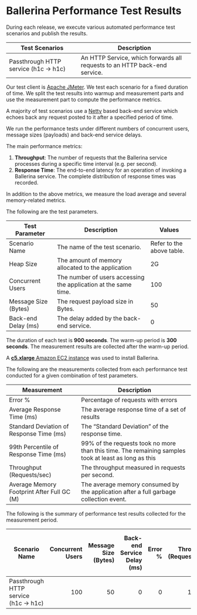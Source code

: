 # Ballerina Performance Test Results

During each release, we execute various automated performance test scenarios and publish the results.

| Test Scenarios | Description |
| --- | --- |
| Passthrough HTTP service (h1c -> h1c) | An HTTP Service, which forwards all requests to an HTTP back-end service. |

Our test client is [Apache JMeter](https://jmeter.apache.org/index.html). We test each scenario for a fixed duration of
time. We split the test results into warmup and measurement parts and use the measurement part to compute the
performance metrics.

A majority of test scenarios use a [Netty](https://netty.io/) based back-end service which echoes back any request
posted to it after a specified period of time.

We run the performance tests under different numbers of concurrent users, message sizes (payloads) and back-end service
delays.

The main performance metrics:

1. **Throughput**: The number of requests that the Ballerina service processes during a specific time interval (e.g. per second).
2. **Response Time**: The end-to-end latency for an operation of invoking a Ballerina service. The complete distribution of response times was recorded.

In addition to the above metrics, we measure the load average and several memory-related metrics.

The following are the test parameters.

| Test Parameter | Description | Values |
| --- | --- | --- |
| Scenario Name | The name of the test scenario. | Refer to the above table. |
| Heap Size | The amount of memory allocated to the application | 2G |
| Concurrent Users | The number of users accessing the application at the same time. | 100 |
| Message Size (Bytes) | The request payload size in Bytes. | 50 |
| Back-end Delay (ms) | The delay added by the back-end service. | 0 |

The duration of each test is **900 seconds**. The warm-up period is **300 seconds**.
The measurement results are collected after the warm-up period.

A [**c5.xlarge** Amazon EC2 instance](https://aws.amazon.com/ec2/instance-types/) was used to install Ballerina.

The following are the measurements collected from each performance test conducted for a given combination of
test parameters.

| Measurement | Description |
| --- | --- |
| Error % | Percentage of requests with errors |
| Average Response Time (ms) | The average response time of a set of results |
| Standard Deviation of Response Time (ms) | The “Standard Deviation” of the response time. |
| 99th Percentile of Response Time (ms) | 99% of the requests took no more than this time. The remaining samples took at least as long as this |
| Throughput (Requests/sec) | The throughput measured in requests per second. |
| Average Memory Footprint After Full GC (M) | The average memory consumed by the application after a full garbage collection event. |

The following is the summary of performance test results collected for the measurement period.

|  Scenario Name | Concurrent Users | Message Size (Bytes) | Back-end Service Delay (ms) | Error % | Throughput (Requests/sec) | Average Response Time (ms) | Standard Deviation of Response Time (ms) | 99th Percentile of Response Time (ms) | Ballerina GC Throughput (%) | Average Ballerina Memory Footprint After Full GC (M) |
|---|---:|---:|---:|---:|---:|---:|---:|---:|---:|---:|
|  Passthrough HTTP service (h1c -> h1c) | 100 | 50 | 0 | 0 | 19769.7 | 5.01 | 3.61 | 14 | 99.55 |  |

